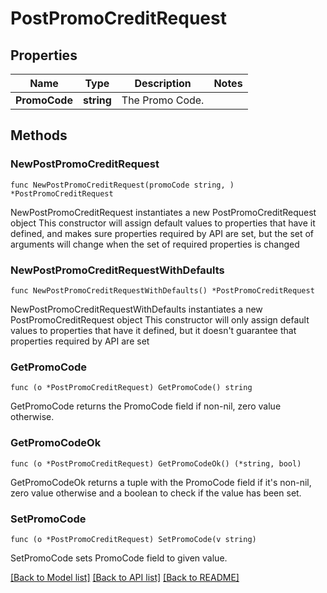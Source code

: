 # PostPromoCreditRequest

## Properties

Name | Type | Description | Notes
------------ | ------------- | ------------- | -------------
**PromoCode** | **string** | The Promo Code. | 

## Methods

### NewPostPromoCreditRequest

`func NewPostPromoCreditRequest(promoCode string, ) *PostPromoCreditRequest`

NewPostPromoCreditRequest instantiates a new PostPromoCreditRequest object
This constructor will assign default values to properties that have it defined,
and makes sure properties required by API are set, but the set of arguments
will change when the set of required properties is changed

### NewPostPromoCreditRequestWithDefaults

`func NewPostPromoCreditRequestWithDefaults() *PostPromoCreditRequest`

NewPostPromoCreditRequestWithDefaults instantiates a new PostPromoCreditRequest object
This constructor will only assign default values to properties that have it defined,
but it doesn't guarantee that properties required by API are set

### GetPromoCode

`func (o *PostPromoCreditRequest) GetPromoCode() string`

GetPromoCode returns the PromoCode field if non-nil, zero value otherwise.

### GetPromoCodeOk

`func (o *PostPromoCreditRequest) GetPromoCodeOk() (*string, bool)`

GetPromoCodeOk returns a tuple with the PromoCode field if it's non-nil, zero value otherwise
and a boolean to check if the value has been set.

### SetPromoCode

`func (o *PostPromoCreditRequest) SetPromoCode(v string)`

SetPromoCode sets PromoCode field to given value.



[[Back to Model list]](../README.md#documentation-for-models) [[Back to API list]](../README.md#documentation-for-api-endpoints) [[Back to README]](../README.md)



